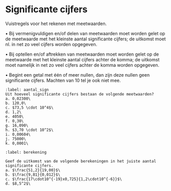 # Significante cijfers

Vuistregels voor het rekenen met meetwaarden.

•	Bij vermenigvuldigen en/of delen van meetwaarden moet worden gelet op de 
            meetwaarde met het kleinste aantal significante cijfers; de uitkomst moet nl. in net zo 
            veel cijfers worden opgegeven.

•	Bij optellen en/of aftrekken van meetwaarden moet worden gelet op de meetwaarde 
met het kleinste aantal cijfers achter de komma; de uitkomst moet namelijk in net zo 
 veel cijfers achter de komma worden opgegeven.

•	Begint een getal met één of meer nullen, dan zijn deze nullen geen significante cijfers.
Machten van 10 tel je ook niet mee.

```{exercise}
:label: aantal_sign
Uit hoeveel significante cijfers bestaan de volgende meetwaarden?
a. 0,02300\
b. 120,0\
c. $73,5 \cdot 10^4$\
d. 1,2\
e. 4050\
f. 0,30\
g. 16,090\
h. $3,70 \cdot 10^2$\
i. 0,00604\
j. 75000\
k. 0,0001\
```

```{exercise}
:label: berekening

Geef de uitkomst van de volgende berekeningen in het juiste aantal significante cijfers.
a. $\frac{51,2}{19,00}$\
b. $\frac{9,81}{0,012}$\
c. $\frac{17\cdot10^{-19}x0,725}{1,2\cdot10^{-6}}$\
d. $8,5^2$\


